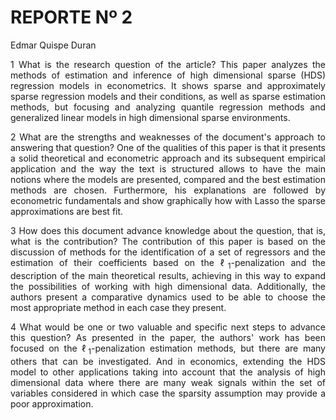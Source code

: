 # REPORTE Nº 2
Edmar Quispe Duran

<div style="text-align: justify">

 1 What is the research question of the article?
This paper analyzes the methods of estimation and inference of high dimensional sparse (HDS) regression models in econometrics. It shows sparse and approximately sparse regression models and their conditions, as well as sparse estimation methods, but focusing and analyzing quantile regression methods and generalized linear models in high dimensional sparse environments.

2 What are the strengths and weaknesses of the document's approach to answering that question?
One of the qualities of this paper is that it presents a solid theoretical and econometric approach and its subsequent empirical application and the way the text is structured allows to have the main notions where the models are presented, compared and the best estimation methods are chosen.  Furthermore, his explanations are followed by econometric fundamentals and show graphically how with Lasso the sparse approximations are best fit.

3 How does this document advance knowledge about the question, that is, what is the contribution?
The contribution of this paper is based on the discussion of methods for the identification of a set of regressors and the estimation of their coefficients based on the $\ell_1$-penalization and the description of the main theoretical results, achieving in this way to expand the possibilities of working with high dimensional data. Additionally, the authors present a comparative dynamics used to be able to choose the most appropriate method in each case they present.

4 What would be one or two valuable and specific next steps to advance this question?
As presented in the paper, the authors' work has been focused on the $\ell_1$-penalization estimation methods, but there are many others that can be investigated. And in economics, extending the HDS model to other applications taking into account that the analysis of high dimensional data where there are many weak signals within the set of variables considered in which case the sparsity assumption may provide a poor approximation.

